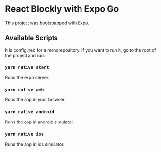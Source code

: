 # React Blockly with Expo Go

This project was bootstrapped with [Expo](https://github.com/expo/expo).

## Available Scripts

It is configured for a monorepository. If you want to run it, go to the root of the project and run:

### `yarn native start`

Runs the expo server.

### `yarn native web`

Runs the app in your browser.

### `yarn native android`

Runs the app in android simulator.

### `yarn native ios`

Runs the app in ios simulator.
